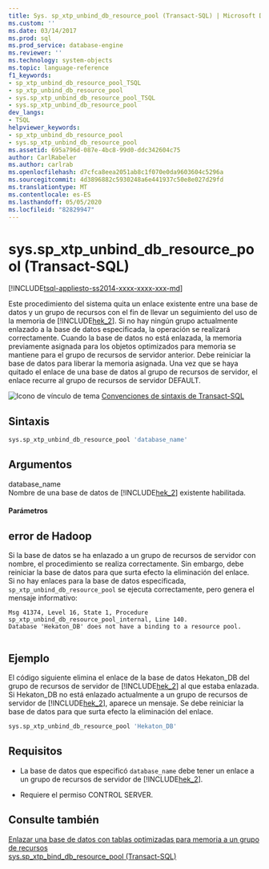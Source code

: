 ```yaml
---
title: Sys. sp_xtp_unbind_db_resource_pool (Transact-SQL) | Microsoft Docs
ms.custom: ''
ms.date: 03/14/2017
ms.prod: sql
ms.prod_service: database-engine
ms.reviewer: ''
ms.technology: system-objects
ms.topic: language-reference
f1_keywords:
- sp_xtp_unbind_db_resource_pool_TSQL
- sp_xtp_unbind_db_resource_pool
- sys.sp_xtp_unbind_db_resource_pool_TSQL
- sys.sp_xtp_unbind_db_resource_pool
dev_langs:
- TSQL
helpviewer_keywords:
- sp_xtp_unbind_db_resource_pool
- sys.sp_xtp_unbind_db_resource_pool
ms.assetid: 695a796d-087e-4bc8-99d0-ddc342604c75
author: CarlRabeler
ms.author: carlrab
ms.openlocfilehash: d7cfca8eea2051ab8c1f070e0da9603604c5296a
ms.sourcegitcommit: 4d3896882c5930248a6e441937c50e8e027d29fd
ms.translationtype: MT
ms.contentlocale: es-ES
ms.lasthandoff: 05/05/2020
ms.locfileid: "82829947"
---
```

# <a name="syssp_xtp_unbind_db_resource_pool-transact-sql"></a>sys.sp_xtp_unbind_db_resource_pool (Transact-SQL)
[!INCLUDE[tsql-appliesto-ss2014-xxxx-xxxx-xxx-md](../../includes/tsql-appliesto-ss2014-xxxx-xxxx-xxx-md.md)]

  Este procedimiento del sistema quita un enlace existente entre una base de datos y un grupo de recursos con el fin de llevar un seguimiento del uso de la memoria de [!INCLUDE[hek_2](../../includes/hek-2-md.md)].  Si no hay ningún grupo actualmente enlazado a la base de datos especificada, la operación se realizará correctamente. Cuando la base de datos no está enlazada, la memoria previamente asignada para los objetos optimizados para memoria se mantiene para el grupo de recursos de servidor anterior. Debe reiniciar la base de datos para liberar la memoria asignada. Una vez que se haya quitado el enlace de una base de datos al grupo de recursos de servidor, el enlace recurre al grupo de recursos de servidor DEFAULT.  
  
 ![Icono de vínculo de tema](../../database-engine/configure-windows/media/topic-link.gif "Icono de vínculo de tema") [Convenciones de sintaxis de Transact-SQL](../../t-sql/language-elements/transact-sql-syntax-conventions-transact-sql.md)  
  
## <a name="syntax"></a>Sintaxis  
  
```sql  
sys.sp_xtp_unbind_db_resource_pool 'database_name'  
```  
  
## <a name="arguments"></a>Argumentos  
 database_name  
 Nombre de una base de datos de [!INCLUDE[hek_2](../../includes/hek-2-md.md)] existente habilitada.  
  
#### <a name="parameters"></a>Parámetros  
  
## <a name="messages"></a>error de Hadoop  
 Si la base de datos se ha enlazado a un grupo de recursos de servidor con nombre, el procedimiento se realiza correctamente. Sin embargo, debe reiniciar la base de datos para que surta efecto la eliminación del enlace.  
 Si no hay enlaces para la base de datos especificada, `sp_xtp_unbind_db_resource_pool` se ejecuta correctamente, pero genera el mensaje informativo:  
  
```  
Msg 41374, Level 16, State 1, Procedure sp_xtp_unbind_db_resource_pool_internal, Line 140.  
Database 'Hekaton_DB' does not have a binding to a resource pool.  
  
```  
  
## <a name="example"></a>Ejemplo  
 El código siguiente elimina el enlace de la base de datos Hekaton_DB del grupo de recursos de servidor de [!INCLUDE[hek_2](../../includes/hek-2-md.md)] al que estaba enlazada.  Si Hekaton_DB no está enlazado actualmente a un grupo de recursos de servidor de [!INCLUDE[hek_2](../../includes/hek-2-md.md)], aparece un mensaje. Se debe reiniciar la base de datos para que surta efecto la eliminación del enlace.  
  
```sql  
sys.sp_xtp_unbind_db_resource_pool 'Hekaton_DB'  
```  
  
## <a name="requirements"></a>Requisitos  
  
-   La base de datos que especificó `database_name` debe tener un enlace a un grupo de recursos de servidor de [!INCLUDE[hek_2](../../includes/hek-2-md.md)].  
  
-   Requiere el permiso CONTROL SERVER.  
  
## <a name="see-also"></a>Consulte también  
 [Enlazar una base de datos con tablas optimizadas para memoria a un grupo de recursos](../../relational-databases/in-memory-oltp/bind-a-database-with-memory-optimized-tables-to-a-resource-pool.md)   
 [sys.sp_xtp_bind_db_resource_pool &#40;Transact-SQL&#41;](../../relational-databases/system-stored-procedures/sys-sp-xtp-bind-db-resource-pool-transact-sql.md)  
  
  

